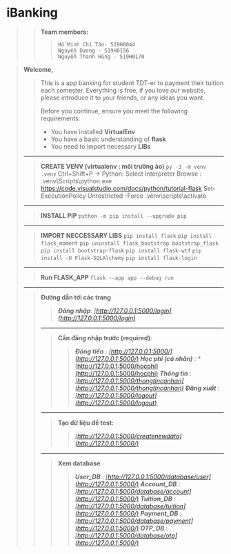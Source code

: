 ﻿# iBanking
>> **Team members:**
>>>		Hồ Minh Chí Tân- 519H0044
>>>		Nguyễn Dương - 519H0156
>>>		Nguyễn Thanh Hùng - 519H0170



> **Welcome,**
>> This is a app banking for student TDT-er to payment their tuition each semester. Everything is free, if you love our website, please introduce it to your friends, or any ideas you want. 
>
>> Before you continue, ensure you meet the following requirements:
>> - You have installed **VirtualEnv** 
>> - You have a basic understanding of **flask**
>> - You need to import necessary **LIBs**
> ---
>> **CREATE VENV (virtualenv : môi trường ảo)**
>> `py -3 -m venv .venv`
>> Ctrl+Shift+P -> Python: Select Interpreter
>> Browse : .venv\Scripts\python.exe
>> https://code.visualstudio.com/docs/python/tutorial-flask
>> Set-ExecutionPolicy Unrestricted -Force
>> .venv\scripts\activate
> ---
>> **INSTALL PIP**
>> `python -m pip install --upgrade pip`
> ---
>> **IMPORT NECCESSARY LIBS**
>> `pip install flask`
>> `pip install flask_moment`
>> `pip uninstall flask_bootstrap bootstrap_flask`
>> `pip install bootstrap-flask`
>> `pip install flask-wtf`
>> `pip install -U Flask-SQLAlchemy`
>> `pip install flask-login`
>---
>> **Run FLASK_APP**
>>  `flask --app app --debug run`
>---
>>  **Đường dẫn tới các trang**
>>>***Đăng nhập***:  *[http://127.0.0.1:5000/login](http://127.0.0.1:5000/login)*
>>---
>>>**Cần đăng nhập trước (required)**:
>>>>	***Đóng tiền*** :  *[http://127.0.0.1:5000/](http://127.0.0.1:5000/)*
>>>>	***Học phí (cá nhân)*** :  *[http://127.0.0.1:5000/hocphi](http://127.0.0.1:5000/hocphi)
>>>>	***Thông tin*** :  *[http://127.0.0.1:5000/thongtincanhan](http://127.0.0.1:5000/thongtincanhan)*
>>>>	***Đăng xuất*** :  *[http://127.0.0.1:5000/logout](http://127.0.0.1:5000/logout)*
>>---
>>>**Tạo dữ liệu để test:**
>>>> *[http://127.0.0.1:5000/createnewdata](http://127.0.0.1:5000/)*
>>---
>>>**Xem database**
>>>>	***User_DB*** :  *[http://127.0.0.1:5000/database/user](http://127.0.0.1:5000/)*
>>>>	***Account_DB*** :  *[http://127.0.0.1:5000/database/account](http://127.0.0.1:5000/)*
>>>>	***Tuition_DB*** :  *[http://127.0.0.1:5000/database/tuition](http://127.0.0.1:5000/)*
>>>>	***Payment_DB*** :  *[http://127.0.0.1:5000/database/payment](http://127.0.0.1:5000/)*
>>>>	***OTP_DB*** :  *[http://127.0.0.1:5000/database/otp](http://127.0.0.1:5000/)*